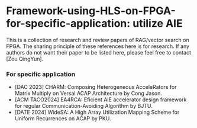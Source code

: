# Framework-using-HLS-on-FPGA-for-specific-application: utilize AIE
This is a collection of research and review papers of RAG/vector search on FPGA. The sharing principle of these references here is for research. If any authors do not want their paper to be listed here, please feel free to contact [Zou QingYun].

### For specific application
* [DAC 2023] CHARM: Composing Heterogeneous AcceleRators for Matrix Multiply on Versal ACAP Architecture by Cong Jason.
* [ACM TACO2024] EA4RCA: Eficient AIE accelerator design framework for regular Communication-Avoiding Algorithm by BJTU.
* [DATE 2024] WideSA: A High Array Utilization Mapping Scheme for Uniform Recurrences on ACAP by PKU.

